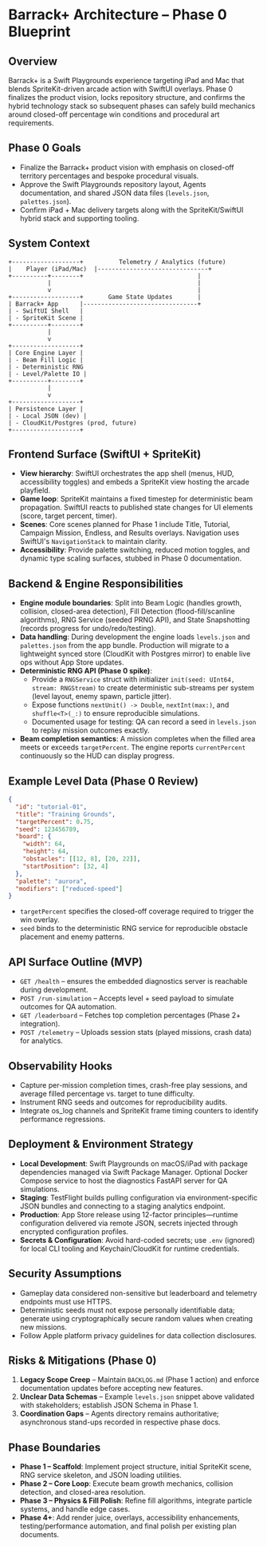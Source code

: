 # Barrack+ Architecture – Phase 0 Blueprint

## Overview
Barrack+ is a Swift Playgrounds experience targeting iPad and Mac that blends SpriteKit-driven arcade action with SwiftUI overlays. Phase 0 finalizes the product vision, locks repository structure, and confirms the hybrid technology stack so subsequent phases can safely build mechanics around closed-off percentage win conditions and procedural art requirements.

## Phase 0 Goals
- Finalize the Barrack+ product vision with emphasis on closed-off territory percentages and bespoke procedural visuals.
- Approve the Swift Playgrounds repository layout, Agents documentation, and shared JSON data files (`levels.json`, `palettes.json`).
- Confirm iPad + Mac delivery targets along with the SpriteKit/SwiftUI hybrid stack and supporting tooling.

## System Context
```
+-------------------+          Telemetry / Analytics (future)
|    Player (iPad/Mac)  |-------------------------------+
+----------+--------+                                |
           |                                         |
           v                                         |
+-------------------+       Game State Updates       |
| Barrack+ App      |--------------------------------+
| - SwiftUI Shell   |
| - SpriteKit Scene |
+----------+--------+
           |
           v
+-------------------+
| Core Engine Layer |
| - Beam Fill Logic |
| - Deterministic RNG
| - Level/Palette IO |
+----------+--------+
           |
           v
+-------------------+
| Persistence Layer |
| - Local JSON (dev) |
| - CloudKit/Postgres (prod, future)
+-------------------+
```

## Frontend Surface (SwiftUI + SpriteKit)
- **View hierarchy**: SwiftUI orchestrates the app shell (menus, HUD, accessibility toggles) and embeds a SpriteKit view hosting the arcade playfield.
- **Game loop**: SpriteKit maintains a fixed timestep for deterministic beam propagation. SwiftUI reacts to published state changes for UI elements (score, target percent, timer).
- **Scenes**: Core scenes planned for Phase 1 include Title, Tutorial, Campaign Mission, Endless, and Results overlays. Navigation uses SwiftUI's `NavigationStack` to maintain clarity.
- **Accessibility**: Provide palette switching, reduced motion toggles, and dynamic type scaling surfaces, stubbed in Phase 0 documentation.

## Backend & Engine Responsibilities
- **Engine module boundaries**: Split into Beam Logic (handles growth, collision, closed-area detection), Fill Detection (flood-fill/scanline algorithms), RNG Service (seeded PRNG API), and State Snapshotting (records progress for undo/redo/testing).
- **Data handling**: During development the engine loads `levels.json` and `palettes.json` from the app bundle. Production will migrate to a lightweight synced store (CloudKit with Postgres mirror) to enable live ops without App Store updates.
- **Deterministic RNG API (Phase 0 spike)**:
  - Provide a `RNGService` struct with initializer `init(seed: UInt64, stream: RNGStream)` to create deterministic sub-streams per system (level layout, enemy spawn, particle jitter).
  - Expose functions `nextUnit() -> Double`, `nextInt(max:)`, and `shuffle<T>(_:)` to ensure reproducible simulations.
  - Documented usage for testing: QA can record a seed in `levels.json` to replay mission outcomes exactly.
- **Beam completion semantics**: A mission completes when the filled area meets or exceeds `targetPercent`. The engine reports `currentPercent` continuously so the HUD can display progress.

## Example Level Data (Phase 0 Review)
```json
{
  "id": "tutorial-01",
  "title": "Training Grounds",
  "targetPercent": 0.75,
  "seed": 123456789,
  "board": {
    "width": 64,
    "height": 64,
    "obstacles": [[12, 8], [20, 22]],
    "startPosition": [32, 4]
  },
  "palette": "aurora",
  "modifiers": ["reduced-speed"]
}
```
- `targetPercent` specifies the closed-off coverage required to trigger the win overlay.
- `seed` binds to the deterministic RNG service for reproducible obstacle placement and enemy patterns.

## API Surface Outline (MVP)
- `GET /health` – ensures the embedded diagnostics server is reachable during development.
- `POST /run-simulation` – Accepts level + seed payload to simulate outcomes for QA automation.
- `GET /leaderboard` – Fetches top completion percentages (Phase 2+ integration).
- `POST /telemetry` – Uploads session stats (played missions, crash data) for analytics.

## Observability Hooks
- Capture per-mission completion times, crash-free play sessions, and average filled percentage vs. target to tune difficulty.
- Instrument RNG seeds and outcomes for reproducibility audits.
- Integrate os_log channels and SpriteKit frame timing counters to identify performance regressions.

## Deployment & Environment Strategy
- **Local Development**: Swift Playgrounds on macOS/iPad with package dependencies managed via Swift Package Manager. Optional Docker Compose service to host the diagnostics FastAPI server for QA simulations.
- **Staging**: TestFlight builds pulling configuration via environment-specific JSON bundles and connecting to a staging analytics endpoint.
- **Production**: App Store release using 12-factor principles—runtime configuration delivered via remote JSON, secrets injected through encrypted configuration profiles.
- **Secrets & Configuration**: Avoid hard-coded secrets; use `.env` (ignored) for local CLI tooling and Keychain/CloudKit for runtime credentials.

## Security Assumptions
- Gameplay data considered non-sensitive but leaderboard and telemetry endpoints must use HTTPS.
- Deterministic seeds must not expose personally identifiable data; generate using cryptographically secure random values when creating new missions.
- Follow Apple platform privacy guidelines for data collection disclosures.

## Risks & Mitigations (Phase 0)
1. **Legacy Scope Creep** – Maintain `BACKLOG.md` (Phase 1 action) and enforce documentation updates before accepting new features.
2. **Unclear Data Schemas** – Example `levels.json` snippet above validated with stakeholders; establish JSON Schema in Phase 1.
3. **Coordination Gaps** – Agents directory remains authoritative; asynchronous stand-ups recorded in respective phase docs.

## Phase Boundaries
- **Phase 1 – Scaffold**: Implement project structure, initial SpriteKit scene, RNG service skeleton, and JSON loading utilities.
- **Phase 2 – Core Loop**: Execute beam growth mechanics, collision detection, and closed-area resolution.
- **Phase 3 – Physics & Fill Polish**: Refine fill algorithms, integrate particle systems, and handle edge cases.
- **Phase 4+**: Add render juice, overlays, accessibility enhancements, testing/performance automation, and final polish per existing plan documents.
